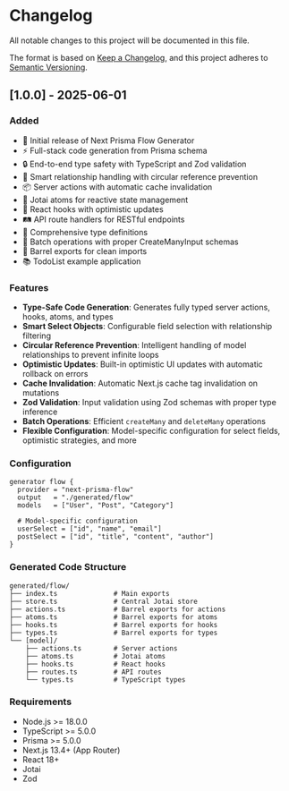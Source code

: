 # Changelog

All notable changes to this project will be documented in this file.

The format is based on [Keep a Changelog](https://keepachangelog.com/en/1.0.0/),
and this project adheres to [Semantic Versioning](https://semver.org/spec/v2.0.0.html).

## [1.0.0] - 2025-06-01

### Added
- 🚀 Initial release of Next Prisma Flow Generator
- ⚡ Full-stack code generation from Prisma schema
- 🔒 End-to-end type safety with TypeScript and Zod validation
- 🎯 Smart relationship handling with circular reference prevention
- 📦 Server actions with automatic cache invalidation
- 🌊 Jotai atoms for reactive state management
- 🎣 React hooks with optimistic updates
- 🛤️ API route handlers for RESTful endpoints
- 📝 Comprehensive type definitions
- 🔄 Batch operations with proper CreateManyInput schemas
- 🎨 Barrel exports for clean imports
- 📚 TodoList example application

### Features
- **Type-Safe Code Generation**: Generates fully typed server actions, hooks, atoms, and types
- **Smart Select Objects**: Configurable field selection with relationship filtering
- **Circular Reference Prevention**: Intelligent handling of model relationships to prevent infinite loops
- **Optimistic Updates**: Built-in optimistic UI updates with automatic rollback on errors
- **Cache Invalidation**: Automatic Next.js cache tag invalidation on mutations
- **Zod Validation**: Input validation using Zod schemas with proper type inference
- **Batch Operations**: Efficient `createMany` and `deleteMany` operations
- **Flexible Configuration**: Model-specific configuration for select fields, optimistic strategies, and more

### Configuration
```prisma
generator flow {
  provider = "next-prisma-flow"
  output   = "./generated/flow"
  models   = ["User", "Post", "Category"]
  
  # Model-specific configuration
  userSelect = ["id", "name", "email"]
  postSelect = ["id", "title", "content", "author"]
}
```

### Generated Code Structure
```
generated/flow/
├── index.ts              # Main exports
├── store.ts              # Central Jotai store
├── actions.ts            # Barrel exports for actions
├── atoms.ts              # Barrel exports for atoms
├── hooks.ts              # Barrel exports for hooks
├── types.ts              # Barrel exports for types
└── [model]/
    ├── actions.ts        # Server actions
    ├── atoms.ts          # Jotai atoms
    ├── hooks.ts          # React hooks
    ├── routes.ts         # API routes
    └── types.ts          # TypeScript types
```

### Requirements
- Node.js >= 18.0.0
- TypeScript >= 5.0.0
- Prisma >= 5.0.0
- Next.js 13.4+ (App Router)
- React 18+
- Jotai
- Zod